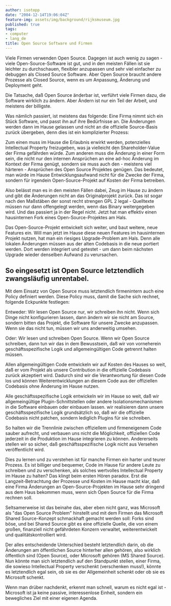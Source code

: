 ```yaml
---
author: isotopp
date: "2004-12-14T19:06:04Z"
feature-img: assets/img/background/rijksmuseum.jpg
published: true
tags:
- computer
- lang_de
title: Open Source Software und Firmen
---
```


Viele Firmen verwenden Open Source.
Dagegen ist auch wenig zu sagen - viele Open-Source-Software ist gut, und in den meisten Fällen ist sie leichter zu durchschauen, flexibler anzupassen und sehr viel einfacher zu debuggen als Closed Source Software. 
Aber Open Source braucht andere Prozesse als Closed Source, wenn es um Anpassung, Änderung und Deployment geht.

Die Tatsache, daß Open Source änderbar ist, verführt viele Firmen dazu, die Software wirklich zu ändern.
Aber Ändern ist nur ein Teil der Arbeit, und meistens der billigste.

Was nämlich passiert, ist meistens das folgende: 
Eine Firma nimmt sich ein Stück Software, und passt ihn auf ihre Bedürfnisse an.
Die Änderungen werden dann im Hause gelassen und nicht an die offizielle Source-Basis zurück übergeben, denn dies ist ein komplizierter Prozess:

Zum einen muss im Hause die Erlaubnis erwirkt werden, potenzielles Intellectual Property freizugeben, was ja vielleicht den Shareholder-Value der Firma gefährden würde.
Zum anderen muss die Änderung in einer Form sein, die nicht nur den internen Ansprüchen an eine ad-hoc Änderung im Kontext der Firma genügt, sondern sie muss auch den - meistens viel härteren - Ansprüchen des Open Source Projektes genügen. 
Das bedeutet, man würde im Hause Entwicklungsaufwand nicht für die Zwecke der Firma, sondern für irgendein Open-Source-Projekt auf Kosten der Firma betreiben.

Also belässt man es in den meisten Fällen dabei, Zeug im Hause zu ändern und gibt die Änderungen nicht an das Originalprojekt zurück.
Das ist sogar nach den Maßstäben der sonst recht strengen GPL 2 legal - Quelltexte müssen nur dann offengelegt werden, wenn das Binary weitergegeben wird.
Und das passiert ja in der Regel nicht.
Jetzt hat man effektiv einen hausinternen Fork eines Open-Source-Projektes am Hals.

Das Open-Source-Projekt entwickelt sich weiter, und baut weitere, neue Features ein.
Will man jetzt im Hause diese neuen Features im hausinternen Projekt nutzen, hat man ein riesiges Upgrade-Problem am Hals.
Denn alle lokalen Änderungen müssen aus der alten Codebasis in die neue portiert werden.
Dort werden integriert und getestet - um dann beim nächsten Upgrade wieder denselben Aufwand zu verursachen.

## So eingesetzt ist Open Source letztendlich zwangsläufig unrentabel.

Mit dem Einsatz von Open Source muss letztendlich firmenintern auch eine Policy definiert werden. 
Diese Policy muss, damit die Sache sich rechnet, folgende Eckpunkte festlegen:

Entweder: 
Wir lesen Open Source nur, wir schreiben ihn nicht.
Wenn sich Dinge nicht konfigurieren lassen, dann ändern wir sie nicht am Source, sondern bitten das Projekt, die Software für unsere Zwecke anzupassen.
Wenn sie das nicht tun, müssen wir uns anderweitig umsehen.

Oder:
Wir lesen und schreiben Open Source.
Wenn wir Open Source schreiben, dann tun wir das in dem Bewusstsein, daß wir von vorneherein geschäftsspezifische Logik und allgemeingültigen Code getrennt halten müssen.

Allen allgemeingültigen Code entwickeln wir auf Kosten des Hauses so weit, daß er vom Projekt als unsere Contribution in die offizielle Codebasis zurück akzeptiert wird.
Dadurch sind wir die Verantwortung für diesen Code los und können Weiterentwicklungen an diesem Code aus der offiziellen Codebasis ohne Änderung im Hause nutzen.

Alle geschäftsspezifische Logik entwickeln wir im Hause so weit, daß wir allgemeingültige Plugin-Schnittstellen oder andere Isolationsmechanismen in die Software einbauen oder einbauen lassen.
wir realisieren dann unsere geschäftsspezifische Logik grundsätzlich so, daß wir die offizielle Codebasis nicht patchen, sondern lediglich Plugins für sie schreiben. 

So halten wir die Trennlinie zwischen offiziellem und firmeneigenem Code sauber aufrecht, und verbauen uns nicht die Möglichkeit, offiziellen Code jederzeit in die Produktion im Hause integrieren zu können.
Andererseits stellen wir so sicher, daß geschäftsspezifische Logik nicht aus Versehen veröffentlicht wird.

Dies zu lernen und zu verstehen ist für manche Firmen ein harter und teurer Prozess.
Es ist billiger und bequemer, Code im Hause für andere Leute zu schreiben und zu verschenken, als solches wertvolles Intellectual Property im Hause zu halten? 
Das klingt beim ersten Hören paradox.
Erst die Langzeit-Betrachtung der Prozesse und Kosten im Hause macht klar, daß eine Firma Änderungen an Open-Source-Projekten im Hause sehr dringend aus dem Haus bekommen muss, wenn sich Open Source für die Firma rechnen soll.

Seltsamerweise ist das beinahe das, aber eben nicht ganz, was Microsoft als "das Open Source Problem" hinstellt und mit dem Firmen das Microsoft Shared Source-Konzept schmackhaft gemacht werden soll: 
Forks sind böse, und bei Shared Source gibt es eine offizielle Quelle, die von einem großen, finanziell nicht gefährdeten Konzern verwaltet, weiterentwickelt und qualitätskontrolliert wird.

Der alles entscheidende Unterschied besteht letztendlich darin, ob die Änderungen am öffentlichen Source hinterher allen gehören, also wirklich öffentlich sind (Open Source), oder Microsoft gehören (MS Shared Source).
Nun könnte man sich letztendlich auf den Standpunkt stellen, einer Firma, die sowieso Intellectual Property verschenkt (verschenken muss!), könnte es letztendlich egal sein, ob sie es der Allgemeinheit schenkt oder ob sie es Microsoft schenkt.

Wenn man drüber nachdenkt, erkennt man schnell, warum es nicht egal ist - Microsoft ist ja keine passive, interessenlose Einheit, sondern ein bewegliches Ziel mit einer eigenen Agenda.
